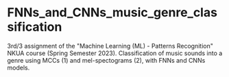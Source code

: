 # FNNs_and_CNNs_music_genre_classification
3rd/3 assignment of the "Machine Learning (ML) - Patterns Recognition" NKUA course (Spring Semester 2023). Classification of music sounds into a genre using MCCs (1) and mel-spectograms (2), with FNNs and CNNs models.
